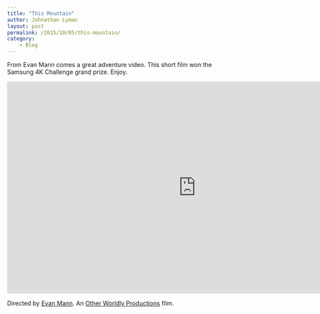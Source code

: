 ```yaml
---
title: "This Mountain"
author: Johnathan Lyman
layout: post
permalink: /2015/10/05/this-mountain/
category:
    - Blog
---
```


From Evan Mann comes a great adventure video. This short film won the Samsung 4K Challenge grand prize. Enjoy.

<iframe src="https://player.vimeo.com/video/137643135" width="882" height="496" frameborder="0" title="This Mountain" webkitallowfullscreen mozallowfullscreen allowfullscreen></iframe>

Directed by [Evan Mann](http://evanmann.com). An [Other Worldly Productions](http://otherworldlyproductions.com) film.

